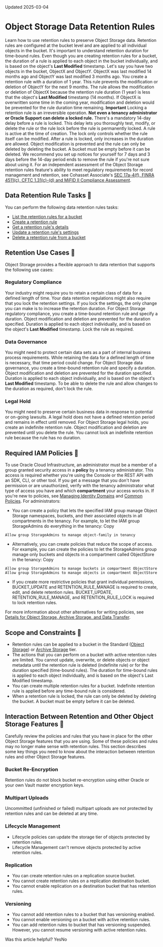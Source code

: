 Updated 2025-03-04
# Object Storage Data Retention Rules
Learn how to use retention rules to preserve Object Storage data.
Retention rules are configured at the bucket level and are applied to all individual objects in the bucket.
It's important to understand retention duration for time-bound rules. Even though you are creating retention rules for a bucket, the duration of a rule is applied to each object in the bucket individually, and is based on the object's **Last Modified** timestamp. Let's say you have two objects in the bucket, ObjectX and ObjectY. ObjectX was last modified 14 months ago and ObjectY was last modified 3 months ago. You create a retention rule with a duration of 1 year. This rule prevents the modification or deletion of ObjectY for the next 9 months. The rule allows the modification or deletion of ObjectX because the retention rule duration (1 year) is less that the object's **Last Modified** timestamp (14 months). If ObjectX is overwritten some time in the coming year, modification and deletion would be prevented for the rule duration time remaining.
**Important**
Locking a retention rule is an irreversible operation. **Not even a tenancy administrator or Oracle Support can delete a locked rule.** There's a mandatory 14-day delay before a rule is locked. This delay lets you thoroughly test, modify, or delete the rule or the rule lock before the rule is permanently locked.
A rule is active at the time of creation. The lock only controls whether the rule itself can be modified. After a rule is locked, only increases in the duration are allowed. Object modification is prevented and the rule can only be deleted by deleting the bucket. A bucket must be empty before it can be deleted.
We recommend you set up notices for yourself for 7 days and 3 days before the 14-day period ends to remove the rule if you're not sure about using it.
For an independent assessment of the Object Storage retention rules feature's ability to meet regulatory requirements for record management and retention, see Cohasset Associate's [SEC 17a-4(f), FINRA 4511(c), CFTC 1.31(c)-(d) and MiFID II Compliance Assessment](https://www.oracle.com/a/ocom/docs/oracle-object-storage-compliance-assessment-report.pdf).
## Data Retention Rule Tasks 🔗 
You can perform the following data retention rules tasks:
  * [List the retention rules for a bucket](https://docs.oracle.com/en-us/iaas/Content/Object/Tasks/usingretentionrules_topic-To_list_retention_rules.htm#top "View a list of the retention rules for an Object Storage bucket.")
  * [Create a retention rule](https://docs.oracle.com/en-us/iaas/Content/Object/Tasks/usingretentionrules_topic-To_create_a_retention_rule.htm#top "Create a retention rule for an Object Storage bucket.")
  * [Get a retention rule's details](https://docs.oracle.com/en-us/iaas/Content/Object/Tasks/usingretentionrules_topic-Get_retention_rule.htm#top "View a retention rule's details for an Object Storage bucket.")
  * [Update a retention rule's settings](https://docs.oracle.com/en-us/iaas/Content/Object/Tasks/usingretentionrules_topic-To_edit_a_retention_rule.htm#top "Update a retention rule for an Object Storage bucket.")
  * [Delete a retention rule from a bucket](https://docs.oracle.com/en-us/iaas/Content/Object/Tasks/usingretentionrules_topic-To_delete_a_retention_rule.htm#top "Delete a retention rule from an Object Storage bucket.")


## Retention Use Cases 🔗 
Object Storage provides a flexible approach to data retention that supports the following use cases: 
### Regulatory Compliance
Your industry might require you to retain a certain class of data for a defined length of time. Your data retention regulations might also require that you lock the retention settings. If you lock the settings, the only change you can make is to increase the retention duration.
For Object Storage regulatory compliance, you create a time-bound retention rule and specify a duration. Object modification and deletion are prevented for the duration specified. Duration is applied to each object individually, and is based on the object's **Last Modified** timestamp. Lock the rule as required.
### Data Governance
You might need to protect certain data sets as a part of internal business process requirements. While retaining the data for a defined length of time is necessary, that time period could change.
For Object Storage data governance, you create a time-bound retention rule and specify a duration. Object modification and deletion are prevented for the duration specified. Duration is applied to each object individually, and is based on the object's **Last Modified** timestamp. To be able to delete the rule and allow changes to the duration as required, don't lock the rule.
### Legal Hold
You might need to preserve certain business data in response to potential or on-going lawsuits. A legal hold does not have a defined retention period and remains in effect until removed.
For Object Storage legal holds, you create an indefinite retention rule. Object modification and deletion are prevented until you delete the rule. You cannot lock an indefinite retention rule because the rule has no duration.
## Required IAM Policies 🔗 
To use Oracle Cloud Infrastructure, an administrator must be a member of a group granted security access in a **policy** by a tenancy administrator. This access is required whether you're using the Console or the REST API with an SDK, CLI, or other tool. If you get a message that you don't have permission or are unauthorized, verify with the tenancy administrator what type of access you have and which **compartment** your access works in.
If you're new to policies, see [Managing Identity Domains](https://docs.oracle.com/iaas/Content/Identity/domains/overview.htm) and [Common Policies](https://docs.oracle.com/iaas/Content/Identity/Concepts/commonpolicies.htm).
For administrators:
  * You can create a policy that lets the specified IAM group manage Object Storage namespaces, buckets, and their associated objects in all compartments in the tenancy. For example, to let the IAM group StorageAdmins do everything in the tenancy:
Copy
```
Allow group StorageAdmins to manage object-family in tenancy
```

  * Alternatively, you can create policies that reduce the scope of access. For example, you can create the policies to let the StorageAdmins group manage only buckets and objects in a compartment called ObjectStore in the tenancy:
Copy
```
Allow group StorageAdmins to manage buckets in compartment ObjectStore
Allow group StorageAdmins to manage objects in compartment ObjectStore
```

  * If you create more restrictive policies that grant individual permissions, BUCKET_UPDATE and RETENTION_RULE_MANAGE is required to create, edit, and delete retention rules. BUCKET_UPDATE, RETENTION_RULE_MANAGE, and RETENTION_RULE_LOCK is required to lock retention rules.


For more information about other alternatives for writing policies, see [Details for Object Storage, Archive Storage, and Data Transfer](https://docs.oracle.com/iaas/Content/Identity/policyreference/objectstoragepolicyreference.htm).
## Scope and Constraints 🔗 
  * Retention rules can be applied to a bucket in the Standard ([Object Storage](https://docs.oracle.com/en-us/iaas/Content/Object/Concepts/objectstorageoverview.htm#overview "Learn how to use Object Storage to store and easily access an unlimited amount of data at low cost.")) or [Archive Storage](https://docs.oracle.com/iaas/Content/Archive/Concepts/archivestorageoverview.htm) tier.
  * The actions that you can perform on a bucket with active retention rules are limited. You cannot update, overwrite, or delete objects or object metadata until the retention rule is deleted (indefinite rule) or for the duration specified (time-bound rules). The duration for time-bound rules is applied to each object individually, and is based on the object's Last Modified timestamp.
  * You can create multiple retention rules for a bucket. Indefinite retention rule is applied before any time-bound rule is considered.
  * When a retention rule is locked, the rule can only be deleted by deleting the bucket. A bucket must be empty before it can be deleted.


## Interaction Between Retention and Other Object Storage Features 🔗 
Carefully review the policies and rules that you have in place for the other Object Storage features that you are using. Some of these policies and rules may no longer make sense with retention rules. This section describes some key things you need to know about the interaction between retention rules and other Object Storage features. 
### Bucket Re-Encryption
Retention rules do not block bucket re-encryption using either Oracle or your own Vault master encryption keys. 
### Multipart Uploads
Uncommitted (unfinished or failed) multipart uploads are not protected by retention rules and can be deleted at any time.
### Lifecycle Management
  * Lifecycle policies can update the storage tier of objects protected by retention rules.
  * Lifecycle Management can't remove objects protected by active retention rules.


### Replication
  * You can create retention rules on a replication source bucket.
  * You cannot create retention rules on a replication destination bucket.
  * You cannot enable replication on a destination bucket that has retention rules.


### Versioning
  * You cannot add retention rules to a bucket that has versioning enabled.
  * You cannot enable versioning on a bucket with active retention rules.
  * You can add retention rules to bucket that has versioning suspended. However, you cannot resume versioning with active retention rules.


Was this article helpful?
YesNo

